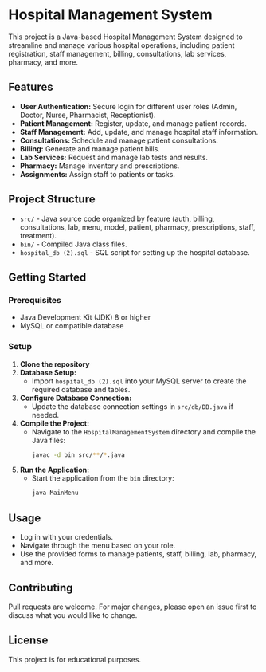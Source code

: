 # Hospital Management System

This project is a Java-based Hospital Management System designed to streamline and manage various hospital operations, including patient registration, staff management, billing, consultations, lab services, pharmacy, and more.

## Features
- **User Authentication:** Secure login for different user roles (Admin, Doctor, Nurse, Pharmacist, Receptionist).
- **Patient Management:** Register, update, and manage patient records.
- **Staff Management:** Add, update, and manage hospital staff information.
- **Consultations:** Schedule and manage patient consultations.
- **Billing:** Generate and manage patient bills.
- **Lab Services:** Request and manage lab tests and results.
- **Pharmacy:** Manage inventory and prescriptions.
- **Assignments:** Assign staff to patients or tasks.

## Project Structure
- `src/` - Java source code organized by feature (auth, billing, consultations, lab, menu, model, patient, pharmacy, prescriptions, staff, treatment).
- `bin/` - Compiled Java class files.
- `hospital_db (2).sql` - SQL script for setting up the hospital database.

## Getting Started

### Prerequisites
- Java Development Kit (JDK) 8 or higher
- MySQL or compatible database

### Setup
1. **Clone the repository**
2. **Database Setup:**
   - Import `hospital_db (2).sql` into your MySQL server to create the required database and tables.
3. **Configure Database Connection:**
   - Update the database connection settings in `src/db/DB.java` if needed.
4. **Compile the Project:**
   - Navigate to the `HospitalManagementSystem` directory and compile the Java files:
     ```sh
     javac -d bin src/**/*.java
     ```
5. **Run the Application:**
   - Start the application from the `bin` directory:
     ```sh
     java MainMenu
     ```

## Usage
- Log in with your credentials.
- Navigate through the menu based on your role.
- Use the provided forms to manage patients, staff, billing, lab, pharmacy, and more.

## Contributing
Pull requests are welcome. For major changes, please open an issue first to discuss what you would like to change.

## License
This project is for educational purposes.
